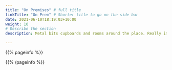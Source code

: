 ```yaml
---
title: "On Premises" # full title 
linkTitle: "On Prem" # Shorter title to go on the side bar
date: 2021-06-10T18:19:03+10:00
weight: 10
# Describe the section
description: Metal bits cupboards and rooms around the place. Really important to remember that they are there

---
```

<!-- Remove Comments and put content in their place -->


{{% pageinfo %}}
<!-- Callouts -->
{{% /pageinfo %}}

<!-- Section description -->
